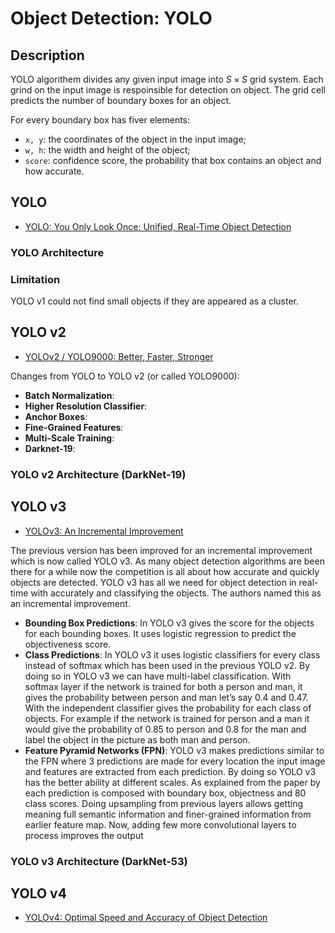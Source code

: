 # Object Detection: YOLO 

## Description

YOLO algorithem divides any given input image into $S \times S$ grid system. Each grind on the input image is respoinsible for detection on object. The grid cell predicts the number of boundary boxes for an object. 

For every boundary box has fiver elements: 
- `x, y`: the coordinates of the object in the input image;
- `w, h`: the width and height of the object;
- `score`: confidence score, the probability that box contains an object and how accurate. 


## YOLO

- [YOLO: You Only Look Once: Unified, Real-Time Object Detection](https://arxiv.org/abs/1506.02640)

### YOLO Architecture 



### Limitation 

YOLO v1 could not find small objects if they are appeared as a cluster. 


## YOLO v2 

- [YOLOv2 / YOLO9000: Better, Faster, Stronger](https://arxiv.org/abs/1612.08242v1)


Changes from YOLO to YOLO v2 (or called YOLO9000): 
- **Batch Normalization**:
- **Higher Resolution Classifier**:
- **Anchor Boxes**:
- **Fine-Grained Features**:
- **Multi-Scale Training**:
- **Darknet-19**:

### YOLO v2 Architecture (DarkNet-19)



## YOLO v3 

- [YOLOv3: An Incremental Improvement](https://arxiv.org/abs/1804.02767)

The previous version has been improved for an incremental improvement which is now called YOLO v3. As many object detection algorithms are been there for a while now the competition is all about how accurate and quickly objects are detected. YOLO v3 has all we need for object detection in real-time with accurately and classifying the objects. The authors named this as an incremental improvement.

- **Bounding Box Predictions**: In YOLO v3 gives the score for the objects for each bounding boxes. It uses logistic regression to predict the objectiveness score.
- **Class Predictions**: In YOLO v3 it uses logistic classifiers for every class instead of softmax which has been used in the previous YOLO v2. By doing so in YOLO v3 we can have multi-label classification. With softmax layer if the network is trained for both a person and man, it gives the probability between person and man let’s say 0.4 and 0.47. With the independent classifier gives the probability for each class of objects. For example if the network is trained for person and a man it would give the probability of 0.85 to person and 0.8 for the man and label the object in the picture as both man and person.
- **Feature Pyramid Networks (FPN)**: YOLO v3 makes predictions similar to the FPN where 3 predictions are made for every location the input image and features are extracted from each prediction. By doing so YOLO v3 has the better ability at different scales. As explained from the paper by each prediction is composed with boundary box, objectness and 80 class scores. Doing upsampling from previous layers allows getting meaning full semantic information and finer-grained information from earlier feature map. Now, adding few more convolutional layers to process improves the output 

### YOLO v3 Architecture (DarkNet-53)




## YOLO v4

- [YOLOv4: Optimal Speed and Accuracy of Object Detection](https://arxiv.org/abs/2004.10934)